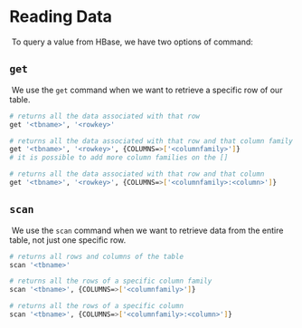 # Reading Data

​	To query a value from HBase, we have two options of command:

## `get`

​	We use the `get` command when we want to retrieve a specific row of our table.

```bash
# returns all the data associated with that row
get '<tbname>', '<rowkey>'

# returns all the data associated with that row and that column family
get '<tbname>', '<rowkey>', {COLUMNS=>['<columnfamily>']}
# it is possible to add more column families on the []

# returns all the data associated with that row and that column
get '<tbname>', '<rowkey>', {COLUMNS=>['<columnfamily>:<column>']}
```

## `scan`

​	We use the `scan` command when we want to retrieve data from the entire table, not just one specific row.

```bash
# returns all rows and columns of the table
scan '<tbname>'

# returns all the rows of a specific column family
scan '<tbname>', {COLUMNS=>['<columnfamily>']}

# returns all the rows of a specific column
scan '<tbname>', {COLUMNS=>['<columnfamily>:<column>']}
```

